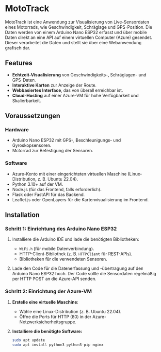 # MotoTrack

MotoTrack ist eine Anwendung zur Visualisierung von Live-Sensordaten eines Motorrads, wie Geschwindigkeit, Schräglage und GPS-Position. Die Daten werden von einem Arduino Nano ESP32 erfasst und über mobile Daten direkt an eine API auf einem virtuellen Computer (Azure) gesendet. Dieser verarbeitet die Daten und stellt sie über eine Webanwendung grafisch dar.

## Features
- **Echtzeit-Visualisierung** von Geschwindigkeits-, Schräglagen- und GPS-Daten.
- **Interaktive Karten** zur Anzeige der Route.
- **Webbasiertes Interface**, das von überall erreichbar ist.
- **Cloud-Hosting** auf einer Azure-VM für hohe Verfügbarkeit und Skalierbarkeit.

## Voraussetzungen
### Hardware
- Arduino Nano ESP32 mit GPS-, Beschleunigungs- und Gyroskopsensoren.
- Motorrad zur Befestigung der Sensoren.

### Software
- Azure-Konto mit einer eingerichteten virtuellen Maschine (Linux-Distribution, z. B. Ubuntu 22.04).
- Python 3.10+ auf der VM.
- Node.js (für das Frontend, falls erforderlich).
- Flask oder FastAPI für das Backend.
- Leaflet.js oder OpenLayers für die Kartenvisualisierung im Frontend.

## Installation
### Schritt 1: Einrichtung des Arduino Nano ESP32
1. Installiere die Arduino IDE und lade die benötigten Bibliotheken:
   - `WiFi.h` (für mobile Datenverbindung).
   - HTTP-Client-Bibliothek (z. B. `HTTPClient` für REST-APIs).
   - Bibliotheken für die verwendeten Sensoren.

2. Lade den Code für die Datenerfassung und -übertragung auf den Arduino Nano ESP32 hoch. Der Code sollte die Sensordaten regelmäßig per HTTP POST an die Azure-API senden.

### Schritt 2: Einrichtung der Azure-VM
1. **Erstelle eine virtuelle Maschine:**
   - Wähle eine Linux-Distribution (z. B. Ubuntu 22.04).
   - Öffne die Ports für HTTP (80) in der Azure-Netzwerksicherheitsgruppe.

2. **Installiere die benötigte Software:**
   ```bash
   sudo apt update
   sudo apt install python3 python3-pip nginx

